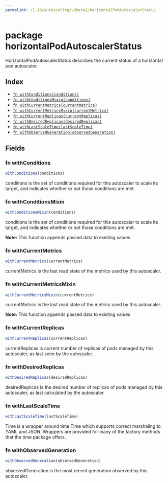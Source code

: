 ```yaml
---
permalink: /1.18/autoscaling/v2beta2/horizontalPodAutoscalerStatus
---
```


# package horizontalPodAutoscalerStatus

HorizontalPodAutoscalerStatus describes the current status of a horizontal pod autoscaler.

## Index

* [`fn withConditions(conditions)`](#fn-withconditions)
* [`fn withConditionsMixin(conditions)`](#fn-withconditionsmixin)
* [`fn withCurrentMetrics(currentMetrics)`](#fn-withcurrentmetrics)
* [`fn withCurrentMetricsMixin(currentMetrics)`](#fn-withcurrentmetricsmixin)
* [`fn withCurrentReplicas(currentReplicas)`](#fn-withcurrentreplicas)
* [`fn withDesiredReplicas(desiredReplicas)`](#fn-withdesiredreplicas)
* [`fn withLastScaleTime(lastScaleTime)`](#fn-withlastscaletime)
* [`fn withObservedGeneration(observedGeneration)`](#fn-withobservedgeneration)

## Fields

### fn withConditions

```ts
withConditions(conditions)
```

conditions is the set of conditions required for this autoscaler to scale its target, and indicates whether or not those conditions are met.

### fn withConditionsMixin

```ts
withConditionsMixin(conditions)
```

conditions is the set of conditions required for this autoscaler to scale its target, and indicates whether or not those conditions are met.

**Note:** This function appends passed data to existing values

### fn withCurrentMetrics

```ts
withCurrentMetrics(currentMetrics)
```

currentMetrics is the last read state of the metrics used by this autoscaler.

### fn withCurrentMetricsMixin

```ts
withCurrentMetricsMixin(currentMetrics)
```

currentMetrics is the last read state of the metrics used by this autoscaler.

**Note:** This function appends passed data to existing values

### fn withCurrentReplicas

```ts
withCurrentReplicas(currentReplicas)
```

currentReplicas is current number of replicas of pods managed by this autoscaler, as last seen by the autoscaler.

### fn withDesiredReplicas

```ts
withDesiredReplicas(desiredReplicas)
```

desiredReplicas is the desired number of replicas of pods managed by this autoscaler, as last calculated by the autoscaler.

### fn withLastScaleTime

```ts
withLastScaleTime(lastScaleTime)
```

Time is a wrapper around time.Time which supports correct marshaling to YAML and JSON.  Wrappers are provided for many of the factory methods that the time package offers.

### fn withObservedGeneration

```ts
withObservedGeneration(observedGeneration)
```

observedGeneration is the most recent generation observed by this autoscaler.